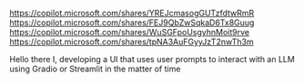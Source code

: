 https://copilot.microsoft.com/shares/YREJcmasogGUTzfdtwRmR
https://copilot.microsoft.com/shares/FEJ9QbZwSqkaD6Tx8Guug
https://copilot.microsoft.com/shares/WuSGFpoUsgyhnMoit9rve
https://copilot.microsoft.com/shares/tpNA3AuFGyyJzT2nwTh3m


Hello there I, developing a UI that uses user prompts to interact with an LLM using Gradio or  Streamlit  in the matter of time
